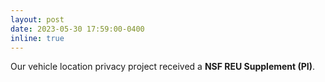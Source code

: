 ```yaml
---
layout: post
date: 2023-05-30 17:59:00-0400
inline: true
---
```


Our vehicle location privacy project received a **NSF REU Supplement (PI)**.
